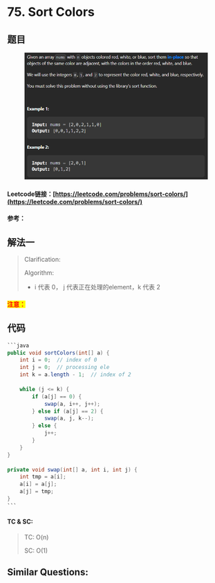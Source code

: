 # 75. Sort Colors

## 题目

<figure><img src=".gitbook/assets/image (1).png" alt=""><figcaption></figcaption></figure>

#### Leetcode链接：[https://leetcode.com/problems/sort-colors/](https://leetcode.com/problems/sort-colors/)

#### 参考：

## 解法一

> Clarification:&#x20;
>
> Algorithm:&#x20;
>
> * i 代表 0， j 代表正在处理的element，k 代表 2

#### <mark style="color:red;">注意：</mark>

## 代码

````java
```java
public void sortColors(int[] a) {
    int i = 0;  // index of 0
    int j = 0;  // processing ele 
    int k = a.length - 1;  // index of 2

    while (j <= k) {
        if (a[j] == 0) {
            swap(a, i++, j++);
        } else if (a[j] == 2) {
            swap(a, j, k--);
        } else {
            j++;
        }
    }
}

private void swap(int[] a, int i, int j) {
    int tmp = a[i];
    a[i] = a[j];
    a[j] = tmp;
}
```
````

#### TC & SC:&#x20;

> TC: O(n)
>
> SC: O(1)

## **Similar Questions:**&#x20;
